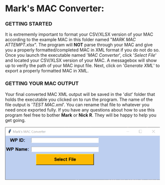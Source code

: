 # Mark's MAC Converter:

### GETTING STARTED
It is extrememly important to format your CSV/XLSX version of your MAC according to the example MAC in this folder named "*MARK MAC ATTEMPT.xlsx*". The program will **NOT** parse through your MAC and give you a properly formatted/completed MAC in XML format if you do not do so. Once you launch the executable named '*MAC Converter*', click '*Select File*' and located your CSV/XLSX version of your MAC. A messagebox will show up to verify the path of your MAC input file. Next, click on '*Generate XML*' to export a properly formatted MAC in XML. 

### GETTING YOUR MAC OUTPUT
Your final converted MAC XML output will be saved in the '*dist*' folder that holds the executable you clicked on to run the program. The name of the file output is '*TEST MAC.xml*'. You can rename that file to whatever you need once exported fully. If you have any questions about how to use this program feel free to bother **Mark** or **Nick R**. They will be happy to help you get going.

![ Program UI ](https://github.com/Tech-Research-Group/MAC-Converter/blob/main/images/screenshot.png)
